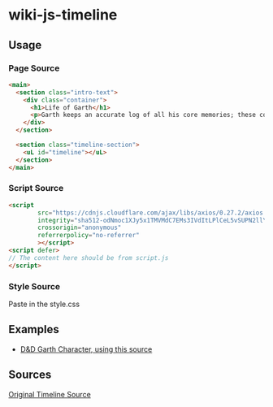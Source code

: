 # wiki-js-timeline

## Usage

### Page Source

```html
<main>
  <section class="intro-text">
    <div class="container">
      <h1>Life of Garth</h1>
      <p>Garth keeps an accurate log of all his core memories; these core memories are written in his soul.</p>
    </div>
  </section>

  <section class="timeline-section">
    <uL id="timeline"></uL>
  </section>
</main>
```

### Script Source

```html
<script
        src="https://cdnjs.cloudflare.com/ajax/libs/axios/0.27.2/axios.min.js"
        integrity="sha512-odNmoc1XJy5x1TMVMdC7EMs3IVdItLPlCeL5vSUPN2llYKMJ2eByTTAIiiuqLg+GdNr9hF6z81p27DArRFKT7A=="
        crossorigin="anonymous"
        referrerpolicy="no-referrer"
        ></script>
<script defer>
// The content here should be from script.js
</script>
```

### Style Source

Paste in the style.css

## Examples

- [D&D Garth Character, using this source](https://wiki.boop.ninja/en/dungeons-and-dragons/birth-of-new-legends/characters/garth)

## Sources

[Original Timeline Source](https://www.section.io/engineering-education/building-an-animated-vertical-timeline-chart-with-html-css-and-javascript/#adding-animation-using-javascript)
